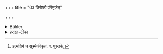 +++
title = "03 त्रिरोष्ठौ परिमृजेत्"

+++

<details><summary>Bühler</summary>

3. He shall wipe his lips three times.
</details>

<details><summary>हरदत्त-टीका</summary>

## सूत्रम्
[^७]त्रिरोष्ठौ परिमृजेत् ॥३॥  
### टिप्पनी
परिमृज्यात् ॥३॥  

[^७]:

    इदमग्रिमं च सूत्रमेकीकृतं. ग. पुस्तके,
</details>
